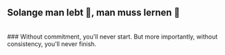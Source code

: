 ## Solange man lebt 🌱, man muss lernen 🙇
<br>
### Without commitment, you'll never start. But more importantly, without consistency, you'll never finish.
